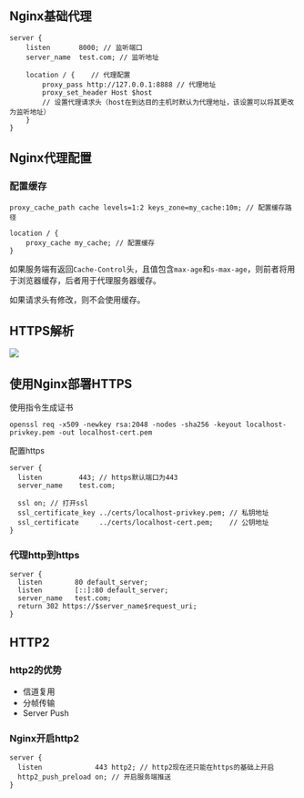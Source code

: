 ## Nginx基础代理

```
server {
    listen       8000; // 监听端口
    server_name  test.com; // 监听地址
    
    location / {    // 代理配置
        proxy_pass http://127.0.0.1:8888 // 代理地址
        proxy_set_header Host $host  
        // 设置代理请求头（host在到达目的主机时默认为代理地址，该设置可以将其更改为监听地址）
    }
}

```





## Nginx代理配置

### 配置缓存

```
proxy_cache_path cache levels=1:2 keys_zone=my_cache:10m; // 配置缓存路径
```

```
location / {
	proxy_cache my_cache; // 配置缓存
}
```

如果服务端有返回`Cache-Control`头，且值包含`max-age`和`s-max-age`，则前者将用于浏览器缓存，后者用于代理服务器缓存。

如果请求头有修改，则不会使用缓存。





## HTTPS解析

![](https://s1.ax1x.com/2020/08/25/d6Q03j.png)



## 使用Nginx部署HTTPS

使用指令生成证书

```
openssl req -x509 -newkey rsa:2048 -nodes -sha256 -keyout localhost-privkey.pem -out localhost-cert.pem
```

配置https

```
server {
  listen         443; // https默认端口为443
  server_name    test.com;
  
  ssl on; // 打开ssl
  ssl_certificate_key ../certs/localhost-privkey.pem; // 私钥地址
  ssl_certificate     ../certs/localhost-cert.pem;    // 公钥地址
}
```



### 代理http到https

```
server {
  listen        80 default_server;
  listen        [::]:80 default_server;
  server_name   test.com;
  return 302 https://$server_name$request_uri;
}
```





## HTTP2

### http2的优势

* 信道复用
* 分帧传输
* Server Push



### Nginx开启http2

```
server {
  listen             443 http2; // http2现在还只能在https的基础上开启
  http2_push_preload on; // 开启服务端推送
}
```

